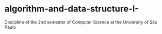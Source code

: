 # algorithm-and-data-structure-I-
 Discipline of the 2nd semester of Computer Science at the University of São Paulo 
